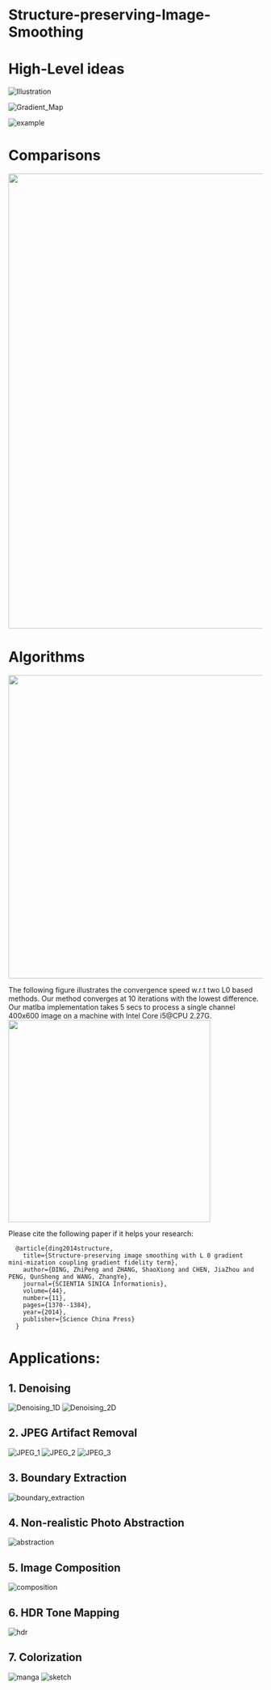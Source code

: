 # Structure-preserving-Image-Smoothing

# High-Level ideas
![Illustration](/results/illustration.png)

![Gradient_Map](/results/gradient_map.png)

![example](/results/extract_structure.png)

# Comparisons
<img src="/results/math.png" width="900">

# Algorithms
<img src="/results/algorithm.png" width="600">

The following figure illustrates the convergence speed w.r.t two L0 based methods. Our method converges at 10 iterations with the lowest difference. Our matlba implementation takes 5 secs to process a single channel 400x600 image on a machine with Intel Core i5@CPU 2.27G.
<img src="/results/convergence.png" width="400">

Please cite the following paper if it helps your research:

      @article{ding2014structure,
        title={Structure-preserving image smoothing with L 0 gradient mini-mization coupling gradient fidelity term},
        author={DING, ZhiPeng and ZHANG, ShaoXiong and CHEN, JiaZhou and PENG, QunSheng and WANG, ZhangYe},
        journal={SCIENTIA SINICA Informationis},
        volume={44},
        number={11},
        pages={1370--1384},
        year={2014},
        publisher={Science China Press}
      }

# Applications:
## 1. Denoising
![Denoising_1D](/results/1D_example.png)
![Denoising_2D](/results/denoising.png)

## 2. JPEG Artifact Removal
![JPEG_1](/results/jpeg_artfacts_removal_1.png)
![JPEG_2](/results/jpeg_artfacts_removal_2.png)
![JPEG_3](/results/quantitative_results_of_jpeg_artifacts_removal.png)

## 3. Boundary Extraction
![boundary_extraction](/results/canny_boundary_extraction.png)

## 4. Non-realistic Photo Abstraction
![abstraction](/results/nonphotorealistic_rendering.png)

## 5. Image Composition
![composition](/results/photo_composition.png)

## 6. HDR Tone Mapping
![hdr](/results/hdr_tonemaping.png)

## 7. Colorization
![manga](/results/colorization_1.png)
![sketch](/results/colorization_2.png)

